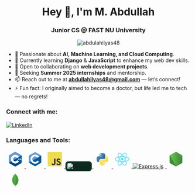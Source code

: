<h1 align="center">Hey 👋, I'm M. Abdullah</h1>
<h3 align="center">Junior CS @ FAST NU University</h3>

<p align="center">
  <img src="https://komarev.com/ghpvc/?username=abdulahilyas48&label=Profile%20views&color=0e75b6&style=flat" alt="abdulahilyas48" />
</p>

- 👀 Passionate about **AI, Machine Learning, and Cloud Computing**.
- 🌱 Currently learning **Django** & **JavaScript** to enhance my web dev skills.
- 💼 Open to collaborating on **web development projects**.
- 🎯 Seeking **Summer 2025 internships** and mentorship.
- 📫 Reach out to me at **abdullahilyas48@gmail.com** — let’s connect!
- ⚡ Fun fact: I originally aimed to become a doctor, but life led me to tech — no regrets!

<h3 align="left">Connect with me:</h3>
<p align="left">
  <a href="https://www.linkedin.com/in/m-abdullah-bb7412298/" target="_blank">
    <img align="center" src="https://raw.githubusercontent.com/rahuldkjain/github-profile-readme-generator/master/src/images/icons/Social/linked-in-alt.svg" alt="LinkedIn" height="30" width="40" />
  </a>
</p>

<h3 align="left">Languages and Tools:</h3>
<p align="left">
  <a href="https://www.w3schools.com/cpp/" target="_blank" rel="noreferrer">
    <img src="https://raw.githubusercontent.com/devicons/devicon/master/icons/cplusplus/cplusplus-original.svg" alt="C++" width="40" height="40" style="padding:5px;"/>
  </a>
  <a href="https://www.cprogramming.com/" target="_blank" rel="noreferrer">
    <img src="https://raw.githubusercontent.com/devicons/devicon/master/icons/c/c-original.svg" alt="C" width="40" height="40" style="padding:5px;"/>
  </a>
  <a href="https://developer.mozilla.org/en-US/docs/Web/JavaScript" target="_blank" rel="noreferrer">
    <img src="https://raw.githubusercontent.com/devicons/devicon/master/icons/javascript/javascript-original.svg" alt="JavaScript" width="40" height="40" style="padding:5px;"/>
  </a>
  <a href="https://www.djangoproject.com/" target="_blank" rel="noreferrer">
    <img src="https://static.djangoproject.com/img/logos/django-logo-negative.svg" alt="Django" width="80" height="40" style="padding:5px; background-color:#092E20; border-radius:8px;"/>
  </a>
  <a href="https://www.python.org" target="_blank" rel="noreferrer">
    <img src="https://raw.githubusercontent.com/devicons/devicon/master/icons/python/python-original.svg" alt="Python" width="40" height="40" style="padding:5px;"/>
  </a>
  <a href="https://reactjs.org/" target="_blank" rel="noreferrer">
    <img src="https://raw.githubusercontent.com/devicons/devicon/master/icons/react/react-original.svg" alt="React" width="40" height="40" style="padding:5px;"/>
  </a>
  <a href="https://expressjs.com/" target="_blank" rel="noreferrer">
    <img src="https://img.shields.io/badge/Express.js-4D4D4D?style=for-the-badge&logo=express&logoColor=white" alt="Express.js" style="margin-right:5px;"/>
  </a>
  <a href="https://nodejs.org/" target="_blank" rel="noreferrer">
    <img src="https://raw.githubusercontent.com/devicons/devicon/master/icons/nodejs/nodejs-original.svg" alt="Node.js" width="40" height="40" style="padding:5px;"/>
  </a>
  <a href="https://www.mongodb.com/" target="_blank" rel="noreferrer">
    <img src="https://raw.githubusercontent.com/devicons/devicon/master/icons/mongodb/mongodb-original.svg" alt="MongoDB" width="40" height="40" style="padding:5px;"/>
  </a>
</p>
